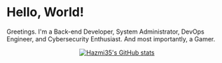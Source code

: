 # Hello, World!

Greetings. I'm a Back-end Developer, System Administrator, DevOps Engineer, and Cybersecurity Enthusiast. And most importantly, a Gamer.

<p align="center">
  <a href="https://github.com/anuraghazra/github-readme-stats">
    <img align="center" alt="Hazmi35's GitHub stats" src="https://github-readme-stats.vercel.app/api?username=Hazmi35&show_icons=true&count_private=true&hide_border=true&include_all_commits=true&count_private=true&custom_title=Hazmi35%27s%20GitHub%20Stats&theme=tokyonight" />
</a>
</p>
